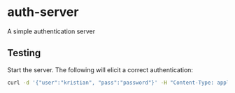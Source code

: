 # auth-server
A simple authentication server

## Testing
Start the server. The following will elicit a correct authentication: 

``` bash
curl -d '{"user":"kristian", "pass":"password"}' -H "Content-Type: application/json" -X POST http://localhost:3000/
```






